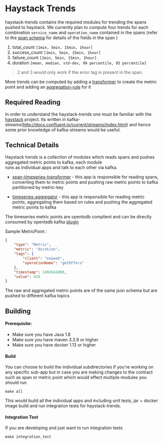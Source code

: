 # Haystack Trends

haystack-trends contains the required modules for trending the spans pushed to haystack. We currently plan to compute four trends for each 
combination `service_name` and `operation_name` contained in the spans (refer to the [span schema](https://github.com/ExpediaDotCom/haystack-idl/blob/master/proto/span.proto) for details of the fields in the span  )

1. total_count `[1min, 5min, 15min, 1hour]`
2. success_count `[1min, 5min, 15min, 1hour]`
3. failure_count `[1min, 5min, 15min, 1hour]`
4. duration `[mean, median, std-dev, 99 percentile, 95 percentile]`

> 2 and 3 would only work if the error tag is present in the span.

More trends can be computed by adding a [transformer](https://github.com/ExpediaDotCom/haystack-trends/tree/master/span-timeseries-transformer/src/main/scala/com/expedia/www/haystack/metricpoints/transformer)
to create the metric point and adding an [aggregation-rule](https://github.com/ExpediaDotCom/haystack-trends/tree/master/timeseries-aggregator/src/main/scala/com/expedia/www/haystack/metricpoints/aggregation/rules) for it

## Required Reading
 
In order to understand the haystack-trends one must be familiar with the [haystack](https://github.com/ExpediaDotCom/haystack) project. Its written in kafka-streams(http://docs.confluent.io/current/streams/index.html) 
and hence some prior knowledge of kafka-streams would be useful.
 
## Technical Details

Haystack trends is a collection of modules which reads spans and pushes aggregated metric points to kafka, each module  
runs as individual apps and talk to each other via kafka.
    
* [span-timeseries-transformer](https://github.com/ExpediaDotCom/haystack-trends/tree/master/span-timeseries-transformer) - this app is responsible 
for reading spans, converting them to metric points and pushing raw metric points to kafka partitioned by metric-key

* [timeseries-aggregator](https://github.com/ExpediaDotCom/haystack-trends/tree/master/timeseries-aggregator) - this app is responsible 
for reading metric points, aggregating them based on rules and pushing the aggregated metric points to kafka

The timeseries metric points are opentsdb complient and can be directly consumed by opentsdb kafka [plugin](https://github.com/OpenTSDB/opentsdb-rpc-kafka)

Sample MetricPoint : 
```json
{
	"type": "Metric",
	"metric": "duration",
	"tags": {
		"client": "expweb",
		"operationName": "getOffers"
	},
	"timestamp": 1492641000,
	"value": 420
}
```
 
The raw and aggregated metric points are of the same json schema but are pushed to different kafka topics

## Building

#### Prerequisite: 

* Make sure you have Java 1.8
* Make sure you have maven 3.3.9 or higher
* Make sure you have docker 1.13 or higher

#### Build

You can choose to build the individual subdirectories if you're working on any specific sub-app but in case you are making changes to the contract 
such as span or metric point which would effect multiple modules you should run

```
make all
```
This would build all the individual apps and including unit tests, jar + docker image build and run integration tests for haystack-trends.


#### Integration Test

If you are developing and just want to run integration tests 
```
make integration_test

```